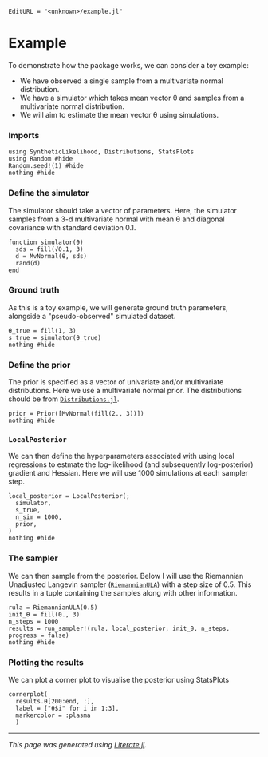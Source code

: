 ```@meta
EditURL = "<unknown>/example.jl"
```

# Example
To demonstrate how the package works, we can consider a toy example:
- We have observed a single sample from a multivariate normal distribution.
- We have a simulator which takes mean vector θ and samples from a multivariate normal distribution.
- We will aim to estimate the mean vector θ using simulations.

### Imports

```@example example
using SyntheticLikelihood, Distributions, StatsPlots
using Random #hide
Random.seed!(1) #hide
nothing #hide
```

### Define the simulator
The simulator should take a vector of parameters. Here, the simulator
samples from a 3-d multivariate normal with mean θ and diagonal covariance
with standard deviation 0.1.

```@example example
function simulator(θ)
  sds = fill(√0.1, 3)
  d = MvNormal(θ, sds)
  rand(d)
end
```

### Ground truth
As this is a toy example, we will generate ground truth parameters, alongside a
"pseudo-observed" simulated dataset.

```@example example
θ_true = fill(1, 3)
s_true = simulator(θ_true)
nothing #hide
```

### Define the prior
The prior is specified as a vector of univariate and/or multivariate
distributions. Here we use a multivariate normal prior.
The distributions should be from [`Distributions.jl`](https://juliastats.org/Distributions.jl/stable/).

```@example example
prior = Prior([MvNormal(fill(2., 3))])
nothing #hide
```

### `LocalPosterior`
We can then define the hyperparameters associated with using local regressions
to estmate the log-likelihood (and subsequently log-posterior) gradient and Hessian.
Here we will use 1000 simulations at each sampler step.

```@example example
local_posterior = LocalPosterior(;
  simulator,
  s_true,
  n_sim = 1000,
  prior,
)
nothing #hide
```

### The sampler
We can then sample from the posterior. Below I will use the Riemannian
Unadjusted Langevin sampler ([`RiemannianULA`](@ref)) with a step size of 0.5.
This results in a tuple containing the samples along with other information.

```@example example
rula = RiemannianULA(0.5)
init_θ = fill(0., 3)
n_steps = 1000
results = run_sampler!(rula, local_posterior; init_θ, n_steps, progress = false)
nothing #hide
```

### Plotting the results
We can plot a corner plot to visualise the posterior using StatsPlots

```@example example
cornerplot(
  results.θ[200:end, :],
  label = ["θ$i" for i in 1:3],
  markercolor = :plasma
  )
```

---

*This page was generated using [Literate.jl](https://github.com/fredrikekre/Literate.jl).*


